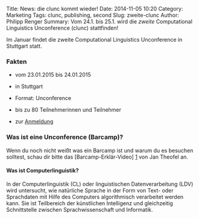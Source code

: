 Title: News: die clunc kommt wieder! 
Date: 2014-11-05 10:20
Category: Marketing
Tags: clunc, publishing, second
Slug: zweite-clunc
Author: Philipp Renger
Summary: Vom 24.1. bis 25.1. wird die _zweite_ Computational Linguistics Unconference (clunc) stattfinden!

Im Januar findet die zweite Computational Linguistics Unconference in Stuttgart statt.

### Fakten
* vom 23.01.2015 bis 24.01.2015 
* in Stuttgart
* Format: Unconference
* bis zu 80 Teilnehmerinnen und Teilnehmer

* zur [Anmeldung](/pages/register.html)


### Was ist eine Unconference (Barcamp)?

Wenn du noch nicht weißt was ein Barcamp ist und warum du es besuchen solltest, schau dir bitte das [Barcamp-Erklär-Video] [1] von Jan Theofel an.

[1]: https://www.youtube.com/watch?v=q6UenIRb0Yk


#### Was ist Computerlinguistik?

In der Computerlinguistik (CL) oder linguistischen Datenverarbeitung (LDV) wird untersucht, wie natürliche Sprache in der Form von Text- oder Sprachdaten mit Hilfe des Computers algorithmisch verarbeitet werden kann. Sie ist Teilbereich der künstlichen Intelligenz und gleichzeitig Schnittstelle zwischen Sprachwissenschaft und Informatik.






